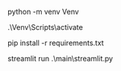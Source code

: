python -m venv Venv 

.\Venv\Scripts\activate 

pip install -r requirements.txt

streamlit run .\main\streamlit.py